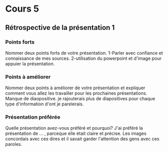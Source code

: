 # Cours 5
## Rétrospective de la présentation 1

### Points forts
Nommer deux points forts de votre présentation. 
1-Parler avec confiance et connaissance de mes sources.
2-utilisation du powerpoint et d'image pour appuier la présentation.
### Points à améliorer
Nommer deux points à améliorer de votre présentation et expliquer comment vous allez les travailler pour les prochaines présentations. 
Manque de diaopositive. je rajouterais plus de diapositives pour chaque type d'information d'ont je parelerais.
### Présentation préférée
Quelle présentation avez-vous préféré et pourquoi? 
J'ai préféré la présentation de ... , parceque elle était claire et précise. Les images concordais avec ces dires et il savait garder l'attention des gens avec ces paroles.
